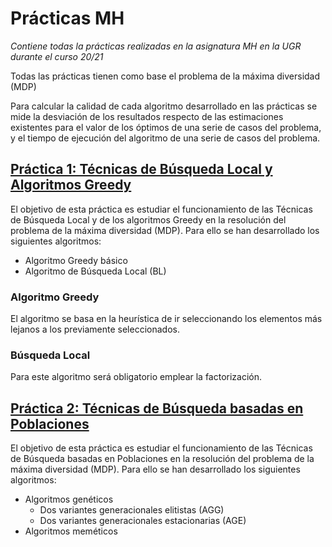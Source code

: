 # Prácticas MH
*Contiene todas la prácticas realizadas en la asignatura MH en la UGR durante el curso 20/21*

Todas las prácticas tienen como base el problema de la máxima diversidad (MDP)

Para calcular la calidad de cada algoritmo desarrollado en las prácticas se mide la desviación de los resultados respecto de las estimaciones existentes para el valor de los óptimos de una serie de casos del problema, y el tiempo de ejecución del algoritmo de una serie de casos del problema.

## [Práctica 1: Técnicas de Búsqueda Local y Algoritmos Greedy](./Practica1)

El objetivo de esta práctica es estudiar el funcionamiento de las Técnicas de Búsqueda Local y de los algoritmos Greedy en la resolución del problema de la máxima diversidad (MDP). Para ello se han desarrollado los siguientes algoritmos:

- Algoritmo Greedy básico
- Algoritmo de Búsqueda Local (BL)

### Algoritmo Greedy

El algoritmo se basa en la heurística de ir seleccionando los elementos más lejanos a los previamente seleccionados.

### Búsqueda Local

Para este algoritmo será obligatorio emplear la factorización.

## [Práctica 2: Técnicas de Búsqueda basadas en Poblaciones](./Practica2)

El objetivo de esta práctica es estudiar el funcionamiento de las Técnicas de Búsqueda basadas en Poblaciones en la resolución del problema de la máxima diversidad (MDP). Para ello se han desarrollado los siguientes algoritmos:

- Algoritmos genéticos
    - Dos variantes generacionales elitistas (AGG)
    - Dos variantes generacionales estacionarias (AGE)
- Algoritmos meméticos


